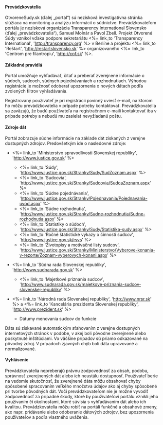 #### Prevádzkovatelia

OtvoreneSudy.sk (ďalej „portál“) sú nezisková investigatívna stránka
slúžiaca na monitoring a analýzu informácií o súdnictve. Prevádzkovateľom
portálu je nezisková organizácia Transparency International Slovensko
(ďalej „prevádzkovatelia“), Samuel Molnár a Pavol Zbell.
Projekt Otvorené Súdy vznikol vďaka podpore sekretariátu
<%= link_to 'Transparency International', 'http://transparency.org' %>
v Berlíne a projektu <%= link_to 'Reštart', 'http://restartslovensko.sk' %>
organizovaného <%= link_to 'Centrom pre filantropiu', 'http://cpf.sk' %>. 

#### Základné pravidlá

Portál umožňuje vyhľadávať, čítať a preberať zverejnené informácie o súdoch,
sudcoch, súdnych pojednávaniach a rozhodnutiach. Výhodou registrácie je 
možnosť odoberať upozornenia o nových dátach podľa zvolených filtrov
vyhľadávania.

Registrovaný používateľ je pri registrácii povinný uviesť e-mail, na ktorom
ho môžu prevádzkovatelia v prípade potreby kontaktovať. Prevádzkovatelia sa
zaväzujú, že budú používateľa na registračnom e-maili kontaktovať iba v
prípade potreby a nebudú mu zasielať nevyžiadanú poštu.  

#### Zdroje dát

Portál zobrazuje súdne informácie na základe dát získaných z verejne dostupných
zdrojov. Predovšetkým ide o nasledovné zdroje:

- <%= link_to 'Ministerstvo spravodlivosti Slovenskej republiky', 'http://www.justice.gov.sk' %>
  - <%= link_to 'Súdy', 'http://www.justice.gov.sk/Stranky/Sudy/SudZoznam.aspx' %>
  - <%= link_to 'Sudcovia', 'http://www.justice.gov.sk/Stranky/Sudcovia/SudcaZoznam.aspx' %>
  - <%= link_to 'Súdne pojednávania', 'http://www.justice.gov.sk/Stranky/Pojednavania/Pojednavania-uvod.aspx' %>
  - <%= link_to 'Súdne rozhodnutia', 'http://www.justice.gov.sk/Stranky/Sudne-rozhodnutia/Sudne-rozhodnutia.aspx' %>
  - <%= link_to 'Štatistiky o súdoch', 'http://www.justice.gov.sk/Stranky/Sudy/Statistika-sudy.aspx' %>
  - <%= link_to 'Ročné štatistické výkazy o činnosti sudcov', 'http://www.justice.gov.sk/rsvs' %>
  - <%= link_to 'Životopisy a motivačné listy sudcov', 'http://www.justice.gov.sk/Stranky/Ministerstvo/Vyberove-konania-v-rezorte/Zoznam-vyberovych-konani.aspx' %>

- <%= link_to 'Súdna rada Slovenskej republiky', 'http://www.sudnarada.gov.sk' %>
  - <%= link_to 'Majetkové priznania sudcov', 'http://www.sudnarada.gov.sk/majetkove-priznania-sudcov-slovenskej-republiky' %>

- <%= link_to 'Národná rada Slovenskej republiky', 'http://www.nrsr.sk' %> a <%= link_to 'Kancelária prezidenta Slovenskej republiky', 'http://www.prezident.sk' %>
  - Dátumy menovania sudcov do funkcie

Dáta sú získavané automatickým sťahovaním z verejne dostupných internetových
stránok v podobe, v akej boli pôvodne zverejnené alebo poskytnuté inštitúciami.
Vo väčšine prípadov sú priamo odkazované na pôvodný zdroj. V prípadoch zjavných
chýb boli dáta upravované a normalizované.

#### Vyhlásenie

Prevádzkovatelia nepreberajú právnu zodpovednosť za obsah, podobu, správnosť
zverejnených dát alebo ich neustálu dostupnosť. Používateľ berie na vedomie
skutočnosť, že zverejnené dáta môžu obsahovať chyby spôsobené spracovaním
veľkého množstva údajov ako aj chyby spôsobené pri tvorbe pôvodných dát. 
Voči prevádzkovateľom nie je možné vyvodiť zodpovednosť za prípadné škody,
ktoré by používateľovi portálu vznikli jeho používaním či okolnosťami, ktoré
súvisia s vyhľadávaním dát alebo ich kvalitou. Prevádzkovatelia môžu robiť na
portáli funkčné a obsahové zmeny, ako napr. pridávanie alebo odoberanie
dátových zdrojov, bez upozornenia používateľov a podľa vlastného uváženia.  
